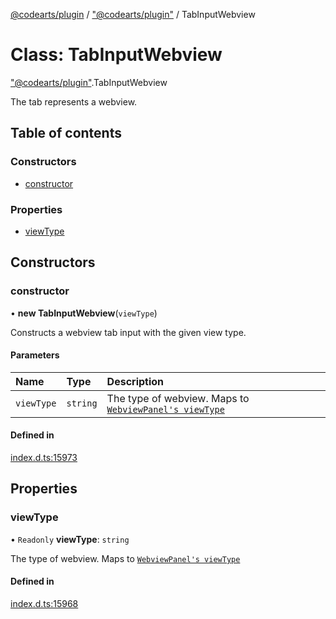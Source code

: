 [@codearts/plugin](../README.md) / ["@codearts/plugin"](../modules/_codearts_plugin_.md) / TabInputWebview

# Class: TabInputWebview

["@codearts/plugin"](../modules/_codearts_plugin_.md).TabInputWebview

The tab represents a webview.

## Table of contents

### Constructors

- [constructor](codearts_plugin_.TabInputWebview.md#constructor)

### Properties

- [viewType](codearts_plugin_.TabInputWebview.md#viewtype)

## Constructors

### constructor

• **new TabInputWebview**(`viewType`)

Constructs a webview tab input with the given view type.

#### Parameters

| Name | Type | Description |
| :------ | :------ | :------ |
| `viewType` | `string` | The type of webview. Maps to [`WebviewPanel's viewType`](../interfaces/codearts_plugin_.WebviewPanel.md#viewtype) |

#### Defined in

[index.d.ts:15973](https://github.com/huaweicloud/cloudide-plugin-api/blob/a055dd0/index.d.ts#L15973)

## Properties

### viewType

• `Readonly` **viewType**: `string`

The type of webview. Maps to [`WebviewPanel's viewType`](../interfaces/codearts_plugin_.WebviewPanel.md#viewtype)

#### Defined in

[index.d.ts:15968](https://github.com/huaweicloud/cloudide-plugin-api/blob/a055dd0/index.d.ts#L15968)
